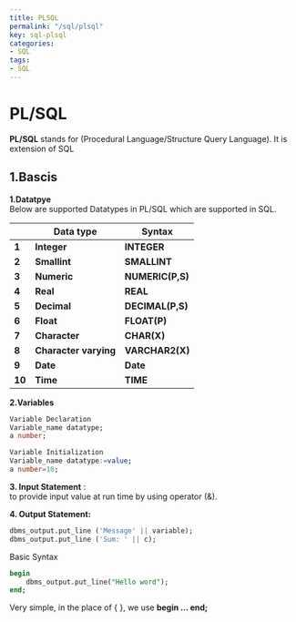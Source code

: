 ```yaml
---
title: PLSQL
permalink: "/sql/plsql"
key: sql-plsql
categories:
- SQL
tags:
- SQL
---
```


PL/SQL
=========

**PL/SQL** stands for (Procedural Language/Structure Query Language). It is
extension of SQL

1.Bascis
----------

**1.Datatpye**  
Below are supported Datatypes in PL/SQL which are supported in SQL.


|        | **Data type**         | **Syntax**       |
|--------|-----------------------|------------------|
| **1**  | **Integer**           | **INTEGER**      |
| **2**  | **Smallint**          | **SMALLINT**     |
| **3**  | **Numeric**           | **NUMERIC(P,S)** |
| **4**  | **Real**              | **REAL**         |
| **5**  | **Decimal**           | **DECIMAL(P,S)** |
| **6**  | **Float**             | **FLOAT(P)**     |
| **7**  | **Character**         | **CHAR(X)**      |
| **8**  | **Character varying** | **VARCHAR2(X)**  |
| **9**  | **Date**              | **Date**         |
| **10** | **Time**              | **TIME**         |



**2.Variables**
```sql
Variable Declaration 
Variable_name datatype;
a number;

Variable Initialization
Variable_name datatype:=value;
a number=10;
```


**3. Input Statement** :  
to provide input value at run time by using operator
(&).

**4. Output Statement:**  
```sql
dbms_output.put_line ('Message' || variable);
dbms_output.put_line ('Sum: ' || c);
```


Basic Syntax
```sql
begin
    dbms_output.put_line("Hello word");
end;
```


Very simple, in the place of { }, we use **begin … end;**
